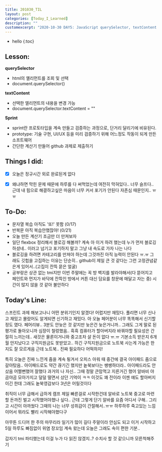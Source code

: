 ```yaml
---
title: 201030_TIL
layout: post
categories: [Today_I_Learned]
description: ""
customexcerpt: "2020-10-30 DAY5: JavaScript querySelector, textContent "
---
```


* hello
{:toc}


## Lesson:
 **querySelector**
 - html의 옐리먼트를 조회 및 선택
 - document.querySelector()
 
 **textContent** 
 - 선택한 엘리먼트의 내용을 변경 가능
 - document.querySelector.textContent = ""
 
 **Sprint**
 - sprint란 프로토타입을 계속 만들고 검증하는 과정으로, 단거리 달리기에 비유된다.
 - prototype: 기술 구현, UI/UX 등을 미리 검증하기 위해 어느정도 작동이 되게 만든 소프트웨어
 - 간단한 계산기 만들어 github 과제로 제출하기


## Things I did:
- [x] 오늘은 정규시간 외로 완료된게 없다
- [x] 왜냐하면 막힌 문제 때문에 하루를 다 써먹었는데 여전히 막혀있다.. 너무 슬프다.. 근데 내 힘으로 해결하고싶은 마음이 너무 커서 포기가 안된다 자존심 때문인지.. ㅠㅠ


## To-Do:
- 문자열 복습 아직도 '또!' 못함 (0/17)
- 반복문 아직 복습안했잖아! (0/21)
- 오늘 만든 계산기 조금만 더 만져보자
- 일단 flexbox 정리해서 블로깅 해볼까? 계속 아 이거 하려 했는데 누가 먼저 블로깅 하셨네.. 이러고 넘기고 포기하지 말고 그냥 내 속도로 가자 나는 나다
- 블로깅을 하려면 카테고리를 만져야 하는데 그것까진 아직 능력이 안된다 ㅠ.ㅠ 그래도 깃헙을 고집하는 이유는 단순히.. github이 제일 큰 것 같다는 그런 고정관념같은게 있어서..(고집이 잔뜩 묻은 얼굴)
- 공부랑은 상관 없는 tmi지만 이번 주말에는 꼭 방 벽지를 발라야해서(다 뜯어지고 페인트와 먼지가 바닥에 잔뜩인 방에서 커튼 대신 담요를 창문에 매달고 자는 중) 시간이 많지 않을 것 같아 불안하다 


## Today's Line:
스프린트 과제 해보고나니 어떤 분위기인지 알겠다! 어렵지만 재밌다. 풀리면 너무 신나고 재밌고 몰랐어도 알게되면 신기하고 재밌다. 아 오늘 페어분이 너무 똑똑해서 신기할정도 였다. 페어리뷰.. 3분도 안늦은 것 같지만 늦은건 늦은거니까.. 그래도 그게 말로 된 평가로 돌아오니까 심장이 철렁했음.. 흑흑 컴퓨터가 할아버지라 바꿔야할 필요성은 간절히 느끼는데.. 새것은 물론이거니와 중고조차 살 돈이 없다 ㅠ.ㅠ 기본소득 받은지 6개월 안지났다고 구직지원금도 못받았고.. 하긴 구직지원금으로 노트북 사는게 가능은 한지도 잘 모르게음 근데 노트북.. 진짜 필요하다 어떡하지!

특히 오늘은 진짜 느낀게 줌을 계속 튕겨서 오피스 아워 때 중간에 결국 아이패드 줌으로 갈아탔음.. 아이패드로도 약간 끊기긴 했지만 놑북보다는 쌩쌩하더라.. 아이패드라도 안샀음 어쩔뻔했어 잘했다 과거의 나 자신.. 그때 정말 큰맘먹고 지른거긴 했어 알바비 야곰야곰 모아가지고 덜덜 떨면서 샀던 기억이 ㅋㅋ 이것도 꽤 전이라 이젠 얘도 할아버지이긴 한데 그래도 놑북영감보다 3년은 어릴것이다

취직이 너무 급해서 급하게 캠프 제일 빠른걸로 시작한건데 알바로 노트북 중고로 마련할 돈까진 벌고 시작했어야했나 싶다.. 근데 그렇게 단기 알바를 요즘 어디서 구해.. 그리고 시간이 아까웠다 그때의 나는 너무 성취감이 간절해서..ㅠㅠ 하루하루 죽고있는 느낌이어서 뭐라도 빨리 시작해야했다구

아무튼 드디어 한 주의 마무리라 일기가 많이 길다 주말이라 안심도 되고 이거 시작하고 5일 하루도 빠짐없이 위염 장꼬임 계속 왔는데 오늘은 그래도 속이 편한 기분.. 

갑자기 tmi 파티했는데 이걸 누가 다 읽진 않겠지..? 수치사 할 것 같으니까 모른척해주기
